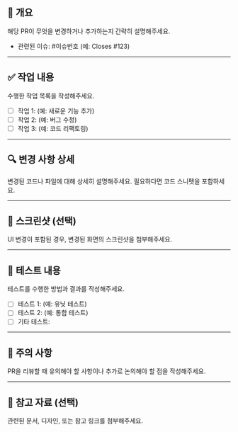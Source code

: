 ## 📌 개요

해당 PR이 무엇을 변경하거나 추가하는지 간략히 설명해주세요.

- 관련된 이슈: #이슈번호 (예: Closes #123)

---

## ✅ 작업 내용

수행한 작업 목록을 작성해주세요.

- [ ] 작업 1: (예: 새로운 기능 추가)
- [ ] 작업 2: (예: 버그 수정)
- [ ] 작업 3: (예: 코드 리팩토링)

---

## 🔍 변경 사항 상세

변경된 코드나 파일에 대해 상세히 설명해주세요. 필요하다면 코드 스니펫을 포함하세요.

---

## 📸 스크린샷 (선택)

UI 변경이 포함된 경우, 변경된 화면의 스크린샷을 첨부해주세요.

---

## 🧪 테스트 내용

테스트를 수행한 방법과 결과를 작성해주세요.

- [ ] 테스트 1: (예: 유닛 테스트)
- [ ] 테스트 2: (예: 통합 테스트)
- [ ] 기타 테스트:

---

## 🚨 주의 사항

PR을 리뷰할 때 유의해야 할 사항이나 추가로 논의해야 할 점을 작성해주세요.

---

## 📂 참고 자료 (선택)

관련된 문서, 디자인, 또는 참고 링크를 첨부해주세요.
